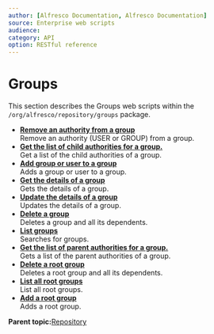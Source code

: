 ```yaml
---
author: [Alfresco Documentation, Alfresco Documentation]
source: Enterprise web scripts
audience: 
category: API
option: RESTful reference
---
```


# Groups

This section describes the Groups web scripts within the `/org/alfresco/repository/groups` package.

-   **[Remove an authority from a group](../references/RESTful-GroupsChildrenDelete.md)**  
 Remove an authority \(USER or GROUP\) from a group.
-   **[Get the list of child authorities for a group.](../references/RESTful-GroupsChildrenGet.md)**  
 Get a list of the child authorities of a group.
-   **[Add group or user to a group](../references/RESTful-GroupsChildrenPost.md)**  
 Adds a group or user to a group.
-   **[Get the details of a group](../references/RESTful-GroupsGroupGet.md)**  
 Gets the details of a group.
-   **[Update the details of a group](../references/RESTful-GroupsGroupPut.md)**  
 Updates the details of a group.
-   **[Delete a group](../references/RESTful-GroupsGroupsDelete.md)**  
 Deletes a group and all its dependents.
-   **[List groups](../references/RESTful-GroupsGroupsGet.md)**  
 Searches for groups.
-   **[Get the list of parent authorities for a group.](../references/RESTful-GroupsParentGet.md)**  
 Gets a list of the parent authorities of a group.
-   **[Delete a root group](../references/RESTful-GroupsRootgroupsDelete.md)**  
 Deletes a root group and all its dependents.
-   **[List all root groups](../references/RESTful-GroupsRootgroupsGet.md)**  
 List all root groups.
-   **[Add a root group](../references/RESTful-GroupsRootgroupsPost.md)**  
 Adds a root group.

**Parent topic:**[Repository](../references/RESTful-Repository.md)

